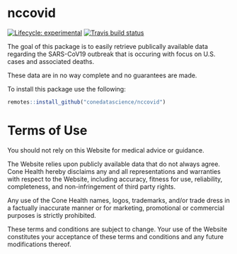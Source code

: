 
<!-- README.md is generated from README.Rmd. Please edit that file -->

# nccovid

<!-- badges: start -->

[![Lifecycle:
experimental](https://img.shields.io/badge/lifecycle-experimental-orange.svg)](https://www.tidyverse.org/lifecycle/#experimental)
[![Travis build
status](https://travis-ci.org/nctriadresearch/nccovid.svg?branch=master)](https://travis-ci.org/nctriadresearch/nccovid)
<!-- badges: end -->

The goal of this package is to easily retrieve publically available data
regarding the SARS-CoV19 outbreak that is occuring with focus on U.S.
cases and associated deaths.

These data are in no way complete and no guarantees are made.

To install this package use the following:

```r
remotes::install_github("conedatascience/nccovid")
```

# Terms of Use

You should not rely on this Website for medical advice or guidance.

The Website relies upon publicly available data that do not always agree. Cone Health hereby disclaims any and all representations and warranties with respect to the Website, including accuracy, fitness for use, reliability, completeness, and non-infringement of third party rights.

Any use of the Cone Health names, logos, trademarks, and/or trade dress in a factually inaccurate manner or for marketing, promotional or commercial purposes is strictly prohibited.

These terms and conditions are subject to change. Your use of the Website constitutes your acceptance of these terms and conditions and any future modifications thereof.
